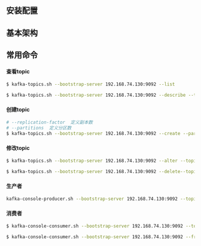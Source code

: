 ## 安装配置

## 基本架构

## 常用命令
#### 查看topic
```bash
$ kafka-topics.sh --bootstrap-server 192.168.74.130:9092 --list  

$ kafka-topics.sh --bootstrap-server 192.168.74.130:9092 --describe --topic first  
```

#### 创建topic

```bash
# --replication-factor  定义副本数  
# --partitions  定义分区数
$ kafka-topics.sh --bootstrap-server 192.168.74.130:9092 --create --partitions 1 --replication-factor 3 --topic first  

```

#### 修改topic
```bash
$ kafka-topics.sh --bootstrap-server 192.168.74.130:9092 --alter --topic first --partitions 3
```


```bash
$ kafka-topics.sh --bootstrap-server 192.168.74.130:9092 --delete--topic first
```

#### 生产者
```bash
kafka-console-producer.sh --bootstrap-server 192.168.74.130:9092 --topic flink-cdc-kafka-01  
```

#### 消费者
```bash
$ kafka-console-consumer.sh --bootstrap-server 192.168.74.130:9092 --topic flink-cdc-kafka-01  

$ kafka-console-consumer.sh --bootstrap-server 192.168.74.130:9092 --from-beginning --topic flink-cdc-kafka-01
```
